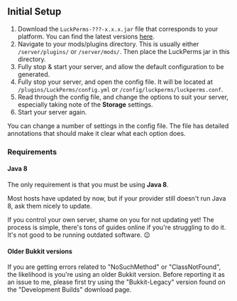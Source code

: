 ## Initial Setup

1. Download the `LuckPerms-???-x.x.x.jar` file that corresponds to your platform. You can find the latest versions [here](https://ci.lucko.me/job/LuckPerms/).
2. Navigate to your mods/plugins directory. This is usually either `/server/plugins/` or `/server/mods/`. Then place the LuckPerms jar in this directory.
3. Fully stop & start your server, and allow the default configuration to be generated.
4. Fully stop your server, and open the config file. It will be located at `/plugins/LuckPerms/config.yml` or `/config/luckperms/luckperms.conf`.
5. Read through the config file, and change the options to suit your server, especially taking note of the **Storage** settings.
6. Start your server again.

You can change a number of settings in the config file. The file has detailed annotations that should make it clear what each option does.

### Requirements
#### Java 8
The only requirement is that you must be using **Java 8**.

Most hosts have updated by now, but if your provider still doesn't run Java 8, ask them nicely to update.

If you control your own server, shame on you for not updating yet! The process is simple, there's tons of guides online if you're struggling to do it. It's not good to be running outdated software. :wink:

#### Older Bukkit versions
If you are getting errors related to "NoSuchMethod" or "ClassNotFound", the likelihood is you're using an older Bukkit version. Before reporting it as an issue to me, please first try using the "Bukkit-Legacy" version found on the "Development Builds" download page.